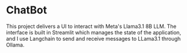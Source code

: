 # ChatBot

This project delivers a UI to interact with Meta's Llama3.1 8B LLM. The interface is built in Streamlit which manages the state of the application, and I use Langchain to send and receive messages to LLama3.1 through Ollama. 
